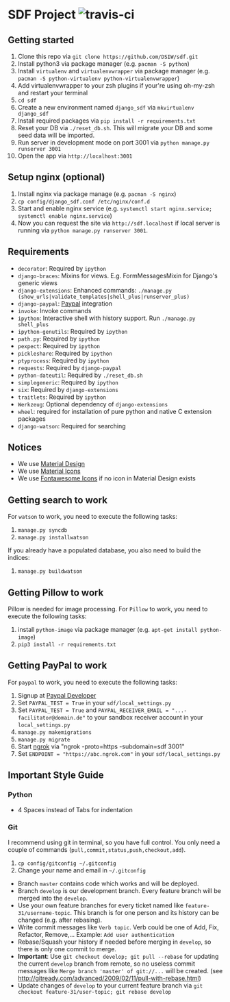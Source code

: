 # SDF Project ![travis-ci](https://travis-ci.org/DSIW/sdf.svg)

## Getting started

1. Clone this repo via `git clone https://github.com/DSIW/sdf.git`
1. Install python3 via package manager (e.g. `pacman -S python`)
1. Install `virtualenv` and `virtualenvwrapper` via package manager (e.g. `pacman -S python-virtualenv python-virtualenvwrapper`)
1. Add virtualenvwrapper to your zsh plugins if your're using oh-my-zsh and restart your terminal
1. `cd sdf`
1. Create a new environment named `django_sdf` via `mkvirtualenv django_sdf`
1. Install required packages via `pip install -r requirements.txt`
1. Reset your DB via `./reset_db.sh`. This will migrate your DB and some seed data will be imported.
1. Run server in development mode on port 3001 via `python manage.py runserver 3001`
1. Open the app via `http://localhost:3001`

## Setup nginx (optional)

1. Install nginx via package manage (e.g. `pacman -S nginx`)
1. `cp config/django_sdf.conf /etc/nginx/conf.d`
1. Start and enable nginx service (e.g. `systemctl start nginx.service; systemctl enable nginx.service`)
1. Now you can request the site via `http://sdf.localhost` if local server is running via `python manage.py runserver 3001`.

## Requirements

* `decorator`: Required by `ipython`
* `django-braces`: Mixins for views. E.g. FormMessagesMixin for Django's generic views
* `django-extensions`: Enhanced commands: `./manage.py (show_urls|validate_templates|shell_plus|runserver_plus)`
* `django-paypal`: [Paypal](https://developer.paypal.com) integration
* `invoke`: Invoke commands
* `ipython`: Interactive shell with history support. Run `./manage.py shell_plus`
* `ipython-genutils`: Required by `ipython`
* `path.py`: Required by `ipython`
* `pexpect`: Required by `ipython`
* `pickleshare`: Required by `ipython`
* `ptyprocess`: Required by `ipython`
* `requests`: Required by `django-paypal`
* `python-dateutil`: Required by `./reset_db.sh`
* `simplegeneric`: Required by `ipython`
* `six`: Required by `django-extensions`
* `traitlets`: Required by `ipython`
* `Werkzeug`: Optional dependency of `django-extensions`
* `wheel`: required for installation of pure python and native C extension packages
* `django-watson`: Required for searching

## Notices

* We use [Material Design](http://materializecss.com)
* We use [Material Icons](https://www.google.com/design/icons/)
* We use [Fontawesome Icons](http://fontawesome.io/icons) if no icon in Material Design exists

## Getting search to work

For `watson` to work, you need to execute the following tasks:

1. `manage.py syncdb`
1. `manage.py installwatson`

If you already have a populated database, you also need to build the indices:

1. `manage.py buildwatson`


## Getting Pillow to work

Pillow is needed for image processing.
For `Pillow` to work, you need to execute the following tasks:

1. install `python-image` via package manager (e.g. `apt-get install python-image`)
1. `pip3 install -r requirements.txt`


## Getting PayPal to work

For `paypal` to work, you need to execute the following tasks:

1. Signup at [Paypal Developer]()
1. Set `PAYPAL_TEST = True` in your `sdf/local_settings.py`
1. Set `PAYPAL_TEST = True` and `PAYPAL_RECEIVER_EMAIL = "...-facilitator@domain.de"` to your sandbox receiver account in your `local_settings.py`
1. `manage.py makemigrations`
1. `manage.py migrate`
1. Start [ngrok](https://ngrok.com) via "ngrok -proto=https -subdomain=sdf 3001"
1. Set `ENDPOINT = "https://abc.ngrok.com"` in your `sdf/local_settings.py`

## Important Style Guide

### Python

* 4 Spaces instead of Tabs for indentation

### Git

I recommend using git in terminal, so you have full control. You only need a couple of commands (`pull,commit,status,push,checkout,add`).

1. `cp config/gitconfig ~/.gitconfig`
1. Change your name and email in `~/.gitconfig`

* Branch `master` contains code which works and will be deployed.
* Branch `develop` is our development branch. Every feature branch will be merged into the `develop`.
* Use your own feature branches for every ticket named like `feature-31/username-topic`. This branch is for one person and its history can be changed (e.g. after rebasing).
* Write commit messages like `Verb topic`. Verb could be one of Add, Fix, Refactor, Remove,...
  Example: `Add user authentication`
* Rebase/Squash your history if needed before merging in `develop`, so there is only one commit to merge.
* **Important**: Use `git checkout develop; git pull --rebase` for updating the current `develop` branch from remote, so no useless commit messages like `Merge branch 'master' of git://...` will be created. (see http://gitready.com/advanced/2009/02/11/pull-with-rebase.html)
* Update changes of `develop` to your current feature branch via `git checkout feature-31/user-topic; git rebase develop`
